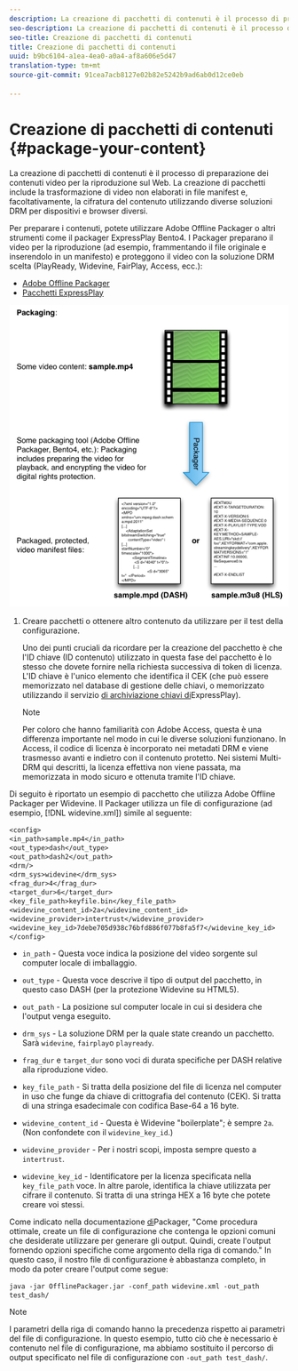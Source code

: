 ```yaml
---
description: La creazione di pacchetti di contenuti è il processo di preparazione dei contenuti video per la riproduzione sul Web. La creazione di pacchetti include la trasformazione di video non elaborati in file manifest e, facoltativamente, la cifratura del contenuto utilizzando diverse soluzioni DRM per dispositivi e browser diversi.
seo-description: La creazione di pacchetti di contenuti è il processo di preparazione dei contenuti video per la riproduzione sul Web. La creazione di pacchetti include la trasformazione di video non elaborati in file manifest e, facoltativamente, la cifratura del contenuto utilizzando diverse soluzioni DRM per dispositivi e browser diversi.
seo-title: Creazione di pacchetti di contenuti
title: Creazione di pacchetti di contenuti
uuid: b9bc6104-a1ea-4ea0-a0a4-af8a606e5d47
translation-type: tm+mt
source-git-commit: 91cea7acb8127e02b82e5242b9ad6ab0d12ce0eb

---
```



# Creazione di pacchetti di contenuti {#package-your-content}

La creazione di pacchetti di contenuti è il processo di preparazione dei contenuti video per la riproduzione sul Web. La creazione di pacchetti include la trasformazione di video non elaborati in file manifest e, facoltativamente, la cifratura del contenuto utilizzando diverse soluzioni DRM per dispositivi e browser diversi.

Per preparare i contenuti, potete utilizzare Adobe Offline Packager o altri strumenti come il packager ExpressPlay Bento4. I Packager preparano il video per la riproduzione (ad esempio, frammentando il file originale e inserendolo in un manifesto) e proteggono il video con la soluzione DRM scelta (PlayReady, Widevine, FairPlay, Access, ecc.):

* [Adobe Offline Packager](https://helpx.adobe.com/content/dam/help/en/primetime/guides/offline_packager_getting_started.pdf)
* [Pacchetti ExpressPlay](https://www.expressplay.com/developer/packaging-tools/)

<!--<a id="fig_jbn_fw5_xw"></a>-->

![](assets/pkg_lic_play_web.png)

1. Creare pacchetti o ottenere altro contenuto da utilizzare per il test della configurazione.

   Uno dei punti cruciali da ricordare per la creazione del pacchetto è che l&#39;ID chiave (ID contenuto) utilizzato in questa fase del pacchetto è lo stesso che dovete fornire nella richiesta successiva di token di licenza. L&#39;ID chiave è l&#39;unico elemento che identifica il CEK (che può essere memorizzato nel database di gestione delle chiavi, o memorizzato utilizzando il servizio [di archiviazione chiavi di](https://www.expressplay.com/developer/key-storage/)ExpressPlay).

   >[!NOTE]
   >
   >Per coloro che hanno familiarità con Adobe Access, questa è una differenza importante nel modo in cui le diverse soluzioni funzionano. In Access, il codice di licenza è incorporato nei metadati DRM e viene trasmesso avanti e indietro con il contenuto protetto. Nei sistemi Multi-DRM qui descritti, la licenza effettiva non viene passata, ma memorizzata in modo sicuro e ottenuta tramite l&#39;ID chiave.

<!--<a id="example_52AF76B730174B79B6088280FCDF126D"></a>-->

Di seguito è riportato un esempio di pacchetto che utilizza Adobe Offline Packager per Widevine. Il Packager utilizza un file di configurazione (ad esempio, [!DNL widevine.xml]) simile al seguente:

```
<config> 
<in_path>sample.mp4</in_path> 
<out_type>dash</out_type> 
<out_path>dash2</out_path> 
<drm/> 
<drm_sys>widevine</drm_sys> 
<frag_dur>4</frag_dur> 
<target_dur>6</target_dur> 
<key_file_path>keyfile.bin</key_file_path> 
<widevine_content_id>2a</widevine_content_id> 
<widevine_provider>intertrust</widevine_provider> 
<widevine_key_id>7debe705d938c76bfd886f077b8fa5f7</widevine_key_id> 
</config>
```

* `in_path` - Questa voce indica la posizione del video sorgente sul computer locale di imballaggio.
* `out_type` - Questa voce descrive il tipo di output del pacchetto, in questo caso DASH (per la protezione Widevine su HTML5).
* `out_path` - La posizione sul computer locale in cui si desidera che l&#39;output venga eseguito.
* `drm_sys` - La soluzione DRM per la quale state creando un pacchetto. Sarà `widevine`, `fairplay`o `playready`.

* `frag_dur` e `target_dur` sono voci di durata specifiche per DASH relative alla riproduzione video.

* `key_file_path` - Si tratta della posizione del file di licenza nel computer in uso che funge da chiave di crittografia del contenuto (CEK). Si tratta di una stringa esadecimale con codifica Base-64 a 16 byte.
* `widevine_content_id` - Questa è Widevine &quot;boilerplate&quot;; è sempre `2a`. (Non confondete con il `widevine_key_id`.)

* `widevine_provider` - Per i nostri scopi, imposta sempre questo a `intertrust`.

* `widevine_key_id` - Identificatore per la licenza specificata nella `key_file_path` voce. In altre parole, identifica la chiave utilizzata per cifrare il contenuto. Si tratta di una stringa HEX a 16 byte che potete creare voi stessi.

Come indicato nella documentazione [di](https://helpx.adobe.com/content/dam/help/en/primetime/guides/offline_packager_getting_started.pdf)Packager, &quot;Come procedura ottimale, create un file di configurazione che contenga le opzioni comuni che desiderate utilizzare per generare gli output. Quindi, create l&#39;output fornendo opzioni specifiche come argomento della riga di comando.&quot; In questo caso, il nostro file di configurazione è abbastanza completo, in modo da poter creare l&#39;output come segue:

```
java -jar OfflinePackager.jar -conf_path widevine.xml -out_path test_dash/ 
```

>[!NOTE]
>
>I parametri della riga di comando hanno la precedenza rispetto ai parametri del file di configurazione. In questo esempio, tutto ciò che è necessario è contenuto nel file di configurazione, ma abbiamo sostituito il percorso di output specificato nel file di configurazione con `-out_path test_dash/`.

